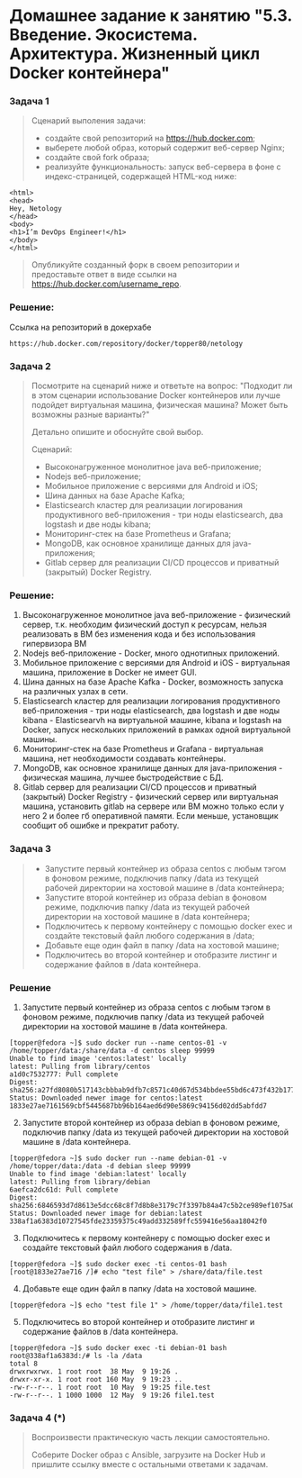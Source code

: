 # Домашнее задание к занятию "5.3. Введение. Экосистема. Архитектура. Жизненный цикл Docker контейнера"
### Задача 1
> Сценарий выполения задачи:
> * создайте свой репозиторий на https://hub.docker.com;
> * выберете любой образ, который содержит веб-сервер Nginx;
> * создайте свой fork образа;
> * реализуйте функциональность: запуск веб-сервера в фоне с индекс-страницей, содержащей HTML-код ниже:
```
<html>
<head>
Hey, Netology
</head>
<body>
<h1>I’m DevOps Engineer!</h1>
</body>
</html>
```
> Опубликуйте созданный форк в своем репозитории и предоставьте ответ в виде ссылки на https://hub.docker.com/username_repo.

### Решение:
Ссылка на репозиторий в докерхабе
```
https://hub.docker.com/repository/docker/topper80/netology
```

### Задача 2
> Посмотрите на сценарий ниже и ответьте на вопрос: "Подходит ли в этом сценарии использование Docker контейнеров или лучше подойдет виртуальная машина, физическая машина? Может быть возможны разные варианты?"
> 
> Детально опишите и обоснуйте свой выбор.
>
>  Сценарий:
> * Высоконагруженное монолитное java веб-приложение;
> * Nodejs веб-приложение;
> * Мобильное приложение c версиями для Android и iOS;
> * Шина данных на базе Apache Kafka;
> * Elasticsearch кластер для реализации логирования продуктивного веб-приложения - три ноды elasticsearch, два logstash и две ноды kibana;
> * Мониторинг-стек на базе Prometheus и Grafana;
> * MongoDB, как основное хранилище данных для java-приложения;
> * Gitlab сервер для реализации CI/CD процессов и приватный (закрытый) Docker Registry.

### Решение:
1. Высоконагруженное монолитное java веб-приложение - физический сервер, т.к. необходим физический доступ к ресурсам, нельзя реализовать в ВМ без изменения кода и без использования гипервизора ВМ
2. Nodejs веб-приложение - Docker, много однотипных приложений.
3. Мобильное приложение c версиями для Android и iOS - виртуальная машина, приложение в Docker не имеет GUI.
4. Шина данных на базе Apache Kafka - Docker, возможность запуска на различных узлах в сети.
5. Elasticsearch кластер для реализации логирования продуктивного веб-приложения - три ноды elasticsearch, два logstash и две ноды kibana - Elasticsearvh на виртуальной машине, kibana и logstash на Docker, запуск нескольких приложений в рамках одной виртуальной машины.
6. Мониторинг-стек на базе Prometheus и Grafana - виртуальная машина, нет необходимости создавать контейнеры.
7. MongoDB, как основное хранилище данных для java-приложения - физическая машина, лучшее быстродействие с БД.
8. Gitlab сервер для реализации CI/CD процессов и приватный (закрытый) Docker Registry - физический сервер или виртуальная машина, установить gitlab на сервере или ВМ можно только если у него 2 и более гб оперативной памяти. Если меньше, установщик сообщит об ошибке и прекратит работу.

### Задача 3
> * Запустите первый контейнер из образа centos c любым тэгом в фоновом режиме, подключив папку /data из текущей рабочей директории на хостовой машине в /data контейнера;
> * Запустите второй контейнер из образа debian в фоновом режиме, подключив папку /data из текущей рабочей директории на хостовой машине в /data контейнера;
> * Подключитесь к первому контейнеру с помощью docker exec и создайте текстовый файл любого содержания в /data;
> * Добавьте еще один файл в папку /data на хостовой машине;
> * Подключитесь во второй контейнер и отобразите листинг и содержание файлов в /data контейнера.
> 
### Решение
1. Запустите первый контейнер из образа centos c любым тэгом в фоновом режиме, подключив папку /data из текущей рабочей директории на хостовой машине в /data контейнера.

```
[topper@fedora ~]$ sudo docker run --name centos-01 -v /home/topper/data:/share/data -d centos sleep 99999
Unable to find image 'centos:latest' locally
latest: Pulling from library/centos
a1d0c7532777: Pull complete 
Digest: sha256:a27fd8080b517143cbbbab9dfb7c8571c40d67d534bbdee55bd6c473f432b177
Status: Downloaded newer image for centos:latest
1833e27ae7161569cbf5445687bb96b164aed6d90e5869c94156d02dd5abfdd7
```
2. Запустите второй контейнер из образа debian в фоновом режиме, подключив папку /data из текущей рабочей директории на хостовой машине в /data контейнера.
```
[topper@fedora ~]$ sudo docker run --name debian-01 -v /home/topper/data:/data -d debian sleep 99999
Unable to find image 'debian:latest' locally
latest: Pulling from library/debian
6aefca2dc61d: Pull complete 
Digest: sha256:6846593d7d8613e5dcc68c8f7d8b8e3179c7f3397b84a47c5b2ce989ef1075a0
Status: Downloaded newer image for debian:latest
338af1a6383d10727545fde23359375c49add332589ffc559416e56aa18042f0
```
3. Подключитесь к первому контейнеру с помощью docker exec и создайте текстовый файл любого содержания в /data.
```
[topper@fedora ~]$ sudo docker exec -ti centos-01 bash
[root@1833e27ae716 /]# echo "test file" > /share/data/file.test
```
4. Добавьте еще один файл в папку /data на хостовой машине.
```
[topper@fedora ~]$ echo "test file 1" > /home/topper/data/file1.test
```
5. Подключитесь во второй контейнер и отобразите листинг и содержание файлов в /data контейнера.
```
[topper@fedora ~]$ sudo docker exec -ti debian-01 bash
root@338af1a6383d:/# ls -la /data
total 8
drwxrwxrwx. 1 root root  38 May  9 19:26 .
drwxr-xr-x. 1 root root 160 May  9 19:23 ..
-rw-r--r--. 1 root root  10 May  9 19:25 file.test
-rw-r--r--. 1 1000 1000  12 May  9 19:26 file1.test
```

### Задача 4 (*)
> Воспроизвести практическую часть лекции самостоятельно.
> 
> Соберите Docker образ с Ansible, загрузите на Docker Hub и пришлите ссылку вместе с остальными ответами к задачам.
